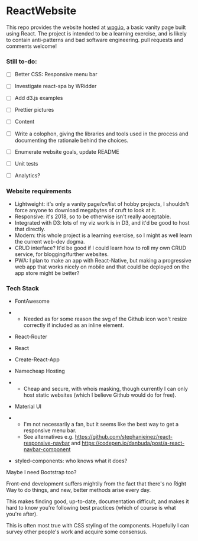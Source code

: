 # ReactWebsite

This repo provides the website hosted at [wpg.io](wpg.io), a basic vanity page built using React. The project is intended to be a learning exercise, and is likely to contain anti-patterns and bad software engineering. pull requests and comments welcome!



### Still to-do:

- [ ]  Better CSS: Responsive menu bar
- [ ]  Investigate react-spa by WRidder
- [ ]  Add d3.js examples
- [ ]  Prettier pictures
- [ ] Content 
- [ ]  Write a colophon, giving the libraries and tools used in the process and documenting the rationale behind the choices.
- [ ]  Enumerate website goals, update README
- [ ] Unit tests
- [ ] Analytics?


### Website requirements

- Lightweight: it's only a vanity page/cv/list of hobby projects, I shouldn't force anyone to download megabytes of cruft to look at it.
- Responsive: it's 2018, so to be otherwise isn't really acceptable.
- Integrated with D3: lots of my viz work is in D3, and it'd be good to host that directly.
- Modern: this whole project is a learning exercise, so I might as well learn the current web-dev dogma.
- CRUD interface? It'd be good if I could learn how to roll my own CRUD service, for blogging/further websites.
- PWA: I plan to make an app with React-Native, but making a progressive web app that works nicely on mobile and that could be deployed on the app store might be better?

### Tech Stack

- FontAwesome

- - Needed as for some reason the svg of the Github icon won't resize correctly if included as an inline element.

-  React-Router

-  React

-  Create-React-App

- Namecheap Hosting

- - Cheap and secure, with whois masking, though currently I can only host static websites (which I believe Github would do for free).

-  Material UI 

- - I'm not necessarily a fan, but it seems like the best way to get a responsive menu bar.
  - See alternatives e.g. https://github.com/stephanieinez/react-responsive-navbar and  https://codepen.io/danbuda/post/a-react-navbar-component 

- styled-components: who knows what it does?

 Maybe I need Bootstrap too?

 Front-end development suffers mightily from the fact that there's no Right Way to do things, and new, better methods arise every day.

This makes finding good, up-to-date, documentation difficult, and makes it hard to know you're following best practices (which of course is what you're after).

This is often most true with CSS styling of the components. Hopefully I can survey other people's work and acquire some consensus.
